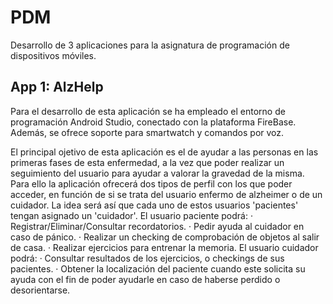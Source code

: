 # PDM
Desarrollo de 3 aplicaciones para la asignatura de programación de dispositivos móviles.

## App 1: AlzHelp
Para el desarrollo de esta aplicación se ha empleado el entorno de programación Android Studio, 
conectado con la plataforma FireBase. Además, se ofrece soporte para smartwatch y comandos por voz.

El principal ojetivo de esta aplicación es el de ayudar a las personas en las primeras fases
de esta enfermedad, a la vez que poder realizar un seguimiento del usuario para ayudar a valorar
la gravedad de la misma.
Para ello la aplicación ofrecerá dos tipos de perfil con los que poder acceder, en función de
si se trata del usuario enfermo de alzheimer o de un cuidador.
La idea será así que cada uno de estos usuarios 'pacientes' tengan asignado un 'cuidador'.
El usuario paciente podrá:
  · Registrar/Eliminar/Consultar recordatorios.
  · Pedir ayuda al cuidador en caso de pánico.
  · Realizar un checking de comprobación de objetos al salir de casa.
  · Realizar ejercicios para entrenar la memoria.
El usuario cuidador podrá:
  · Consultar resultados de los ejercicios, o checkings de sus pacientes.
  · Obtener la localización del paciente cuando este solicita su ayuda con el 
  fin de poder ayudarle en caso de haberse perdido o desorientarse.
